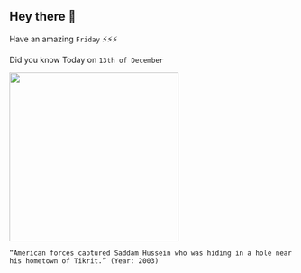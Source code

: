 ## Hey there 👋
Have an amazing `Friday` ⚡⚡⚡

Did you know Today on `13th of December`
 
 [<img src="https://pbs.twimg.com/media/DuVCBqGUYAE0V-G?format=jpg&name=large" width="300" />](https://www.history.com/this-day-in-history/saddam-hussein-captured) 
 ```
“American forces captured Saddam Hussein who was hiding in a hole near his hometown of Tikrit.” (Year: 2003)
```
